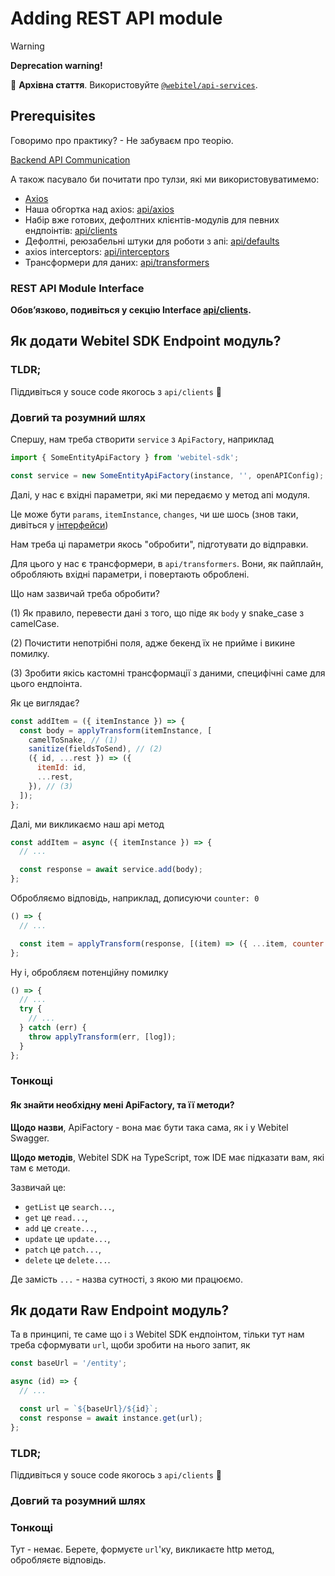 # Adding REST API module

> [!WARNING]
> **Deprecation warning!**
>
> 📜 **Архівна стаття**.
> Використовуйте [`@webitel/api-services`](../../../packages/api-services/index.md).

## Prerequisites

Говоримо про практику? - Не забуваєм про теорію.

[Backend API Communication](../../general/client-server-communication/Readme.md)

А також пасувало би почитати про тулзи, які ми використовуватимемо:

- [Axios](https://axios-http.com/docs/intro)
- Наша обгортка над axios: [api/axios](../../../packages/ui-sdk/api/axios/Readme.md)
- Набір вже готових, дефолтних клієнтів-модулів для певних ендпоінтів: [api/clients](../../../packages/ui-sdk/api/clients/Readme.md)
- Дефолтні, реюзабельні штуки для роботи з апі: [api/defaults](../../../packages/ui-sdk/api/defaults/Readme.md)
- axios interceptors: [api/interceptors](../../../packages/ui-sdk/api/interceptors/Readme.md)
- Трансформери для даних: [api/transformers](../../../packages/ui-sdk/api/transformers/Readme.md)

### REST API Module Interface

**Обовʼязково, подивіться у секцію Interface [api/clients](../../../packages/ui-sdk/api/clients/Readme.md#interface).**

## Як додати Webitel SDK Endpoint модуль?

### TLDR;

Піддивіться у souce code якогось з `api/clients` 🙂

### Довгий та розумний шлях

Спершу, нам треба створити `service` з `ApiFactory`, наприклад

```javascript
import { SomeEntityApiFactory } from 'webitel-sdk';

const service = new SomeEntityApiFactory(instance, '', openAPIConfig);
```

Далі, у нас є вхідні параметри, які ми передаємо у метод апі модуля.

Це може бути `params`, `itemInstance`, `changes`, чи ше шось (знов таки, дивіться у [інтерфейси](#rest-api-module-interface))

Нам треба ці параметри якось "обробити", підготувати до відправки.

Для цього у нас є трансформери, в `api/transformers`. Вони, як пайплайн, обробляють вхідні параметри,
і повертають оброблені.

Що нам зазвичай треба обробити?

(1) Як правило, перевести дані з того, що піде як `body` у snake_case з camelCase.

(2) Почистити непотрібні поля, адже бекенд їх не прийме і викине помилку.

(3) Зробити якісь кастомні трансформації з даними, специфічні саме для цього ендпоінта.

Як це виглядає?

```javascript
const addItem = ({ itemInstance }) => {
  const body = applyTransform(itemInstance, [
    camelToSnake, // (1)
    sanitize(fieldsToSend), // (2)
    ({ id, ...rest }) => ({
      itemId: id,
      ...rest,
    }), // (3)
  ]);
};
```

Далі, ми викликаємо наш api метод

```javascript
const addItem = async ({ itemInstance }) => {
  // ...

  const response = await service.add(body);
};
```

Обробляємо відповідь, наприклад, дописуючи `counter: 0`

```javascript
() => {
  // ...

  const item = applyTransform(response, [(item) => ({ ...item, counter: 0 })]);
};
```

Ну і, обробляєм потенційну помилку

```javascript
() => {
  // ...
  try {
    // ...
  } catch (err) {
    throw applyTransform(err, [log]);
  }
};
```

### Тонкощі

#### Як знайти необхідну мені ApiFactory, та її методи?

**Щодо назви**, ApiFactory - вона має бути така сама, як і у Webitel Swagger.

**Щодо методів**, Webitel SDK на TypeScript, тож IDE має підказати вам, які там є методи.

Зазвичай це:

- `getList` це `search...`,
- `get` це `read...`,
- `add` це `create...`,
- `update` це `update...`,
- `patch` це `patch...`,
- `delete` це `delete...`.

Де замість `...` - назва сутності, з якою ми працюємо.

## Як додати Raw Endpoint модуль?

Та в принципі, те саме що і з Webitel SDK ендпоінтом, тільки тут нам треба сформувати `url`,
щоби зробити на нього запит, як

```javascript
const baseUrl = '/entity';

async (id) => {
  // ...

  const url = `${baseUrl}/${id}`;
  const response = await instance.get(url);
};
```

### TLDR;

Піддивіться у souce code якогось з `api/clients` 🙂

### Довгий та розумний шлях

### Тонкощі

Тут - немає. Берете, формуєте `url`'ку, викликаєте http метод, обробляєте відповідь.
